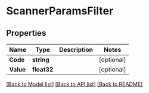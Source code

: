 # ScannerParamsFilter

## Properties

Name | Type | Description | Notes
------------ | ------------- | ------------- | -------------
**Code** | **string** |  | [optional] 
**Value** | **float32** |  | [optional] 

[[Back to Model list]](../README.md#documentation-for-models) [[Back to API list]](../README.md#documentation-for-api-endpoints) [[Back to README]](../README.md)


